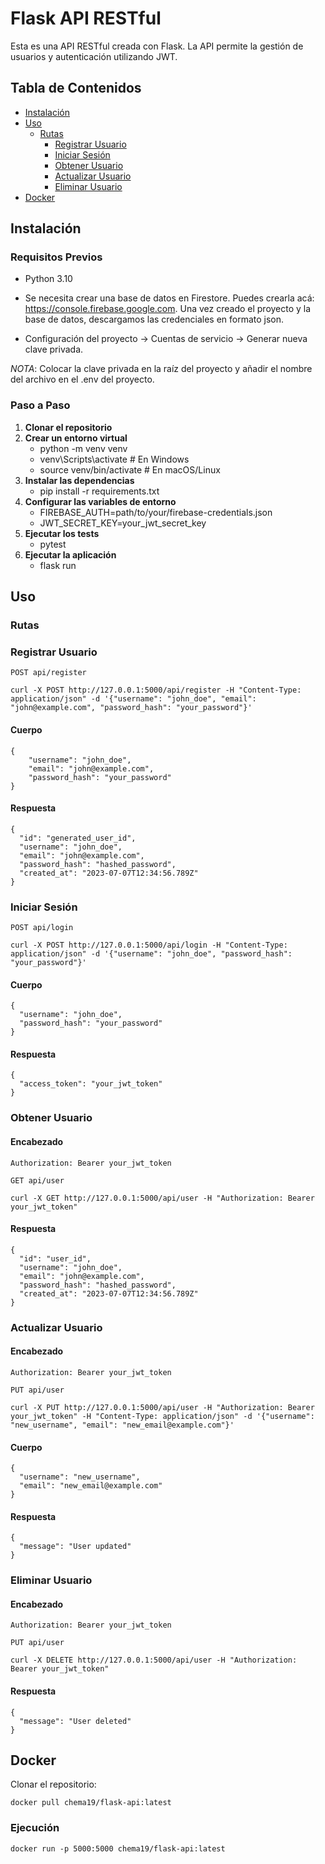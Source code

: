 # Flask API RESTful

Esta es una API RESTful creada con Flask. La API permite la gestión de usuarios y autenticación utilizando JWT.

## Tabla de Contenidos

- [Instalación](#instalación)
- [Uso](#uso)
  - [Rutas](#rutas)
    - [Registrar Usuario](#registrar-usuario)
    - [Iniciar Sesión](#iniciar-sesión)
    - [Obtener Usuario](#obtener-usuario)
    - [Actualizar Usuario](#actualizar-usuario)
    - [Eliminar Usuario](#eliminar-usuario)
- [Docker](#docker)

## Instalación
### Requisitos Previos

- Python 3.10

- Se necesita crear una base de datos en Firestore.  Puedes crearla acá: https://console.firebase.google.com. Una vez creado el proyecto y la base de datos, descargamos las credenciales en formato json. 

- Configuración del proyecto -> Cuentas de servicio -> Generar nueva clave privada.

*NOTA*: Colocar la clave privada en la raíz del proyecto y añadir el nombre del archivo en el .env del proyecto.

### Paso a Paso

1. **Clonar el repositorio**
2. **Crear un entorno virtual**
    - python -m venv venv
    - venv\Scripts\activate  # En Windows
    - source venv/bin/activate  # En macOS/Linux
3. **Instalar las dependencias**
    - pip install -r requirements.txt
4. **Configurar las variables de entorno**
    - FIREBASE_AUTH=path/to/your/firebase-credentials.json
    - JWT_SECRET_KEY=your_jwt_secret_key
5. **Ejecutar los tests**
    - pytest
6. **Ejecutar la aplicación**
    - flask run


## Uso
### Rutas
### Registrar Usuario

`POST api/register`

    curl -X POST http://127.0.0.1:5000/api/register -H "Content-Type: application/json" -d '{"username": "john_doe", "email": "john@example.com", "password_hash": "your_password"}'

#### Cuerpo
```  
{
    "username": "john_doe",
    "email": "john@example.com",
    "password_hash": "your_password"
}
```

#### Respuesta

```  
{
  "id": "generated_user_id",
  "username": "john_doe",
  "email": "john@example.com",
  "password_hash": "hashed_password",
  "created_at": "2023-07-07T12:34:56.789Z"
}
```

### Iniciar Sesión

`POST api/login`

    curl -X POST http://127.0.0.1:5000/api/login -H "Content-Type: application/json" -d '{"username": "john_doe", "password_hash": "your_password"}'

#### Cuerpo

```
{
  "username": "john_doe",
  "password_hash": "your_password"
}
```

#### Respuesta
```
{
  "access_token": "your_jwt_token"
}
```

### Obtener Usuario

#### Encabezado 

    Authorization: Bearer your_jwt_token

`GET api/user`

    curl -X GET http://127.0.0.1:5000/api/user -H "Authorization: Bearer your_jwt_token"

#### Respuesta
```
{
  "id": "user_id",
  "username": "john_doe",
  "email": "john@example.com",
  "password_hash": "hashed_password",
  "created_at": "2023-07-07T12:34:56.789Z"
}
```

### Actualizar Usuario

#### Encabezado 

    Authorization: Bearer your_jwt_token

`PUT api/user`

    curl -X PUT http://127.0.0.1:5000/api/user -H "Authorization: Bearer your_jwt_token" -H "Content-Type: application/json" -d '{"username": "new_username", "email": "new_email@example.com"}'


#### Cuerpo
```
{
  "username": "new_username",
  "email": "new_email@example.com"
}
```
#### Respuesta
```
{
  "message": "User updated"
}
```

### Eliminar Usuario

#### Encabezado 

    Authorization: Bearer your_jwt_token

`PUT api/user`

    curl -X DELETE http://127.0.0.1:5000/api/user -H "Authorization: Bearer your_jwt_token"

#### Respuesta
```
{
  "message": "User deleted"
}
```


## Docker
Clonar el repositorio:

    docker pull chema19/flask-api:latest

### Ejecución

    docker run -p 5000:5000 chema19/flask-api:latest
